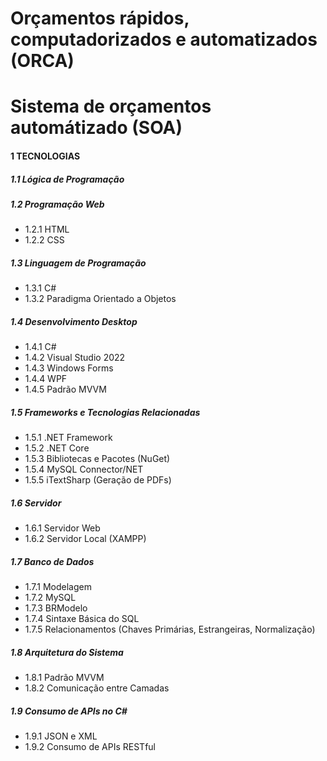 # Orçamentos rápidos, computadorizados e automatizados (ORCA)
# Sistema de orçamentos automátizado (SOA)

#### 1 TECNOLOGIAS

##### 1.1 **Lógica de Programação**

##### 1.2 **Programação Web**

- 1.2.1 HTML
- 1.2.2 CSS

##### 1.3 **Linguagem de Programação**

- 1.3.1 C#
- 1.3.2 Paradigma Orientado a Objetos

##### 1.4 **Desenvolvimento Desktop**

- 1.4.1 C#
- 1.4.2 Visual Studio 2022
- 1.4.3 Windows Forms
- 1.4.4 WPF
- 1.4.5 Padrão MVVM

##### 1.5 **Frameworks e Tecnologias Relacionadas**

- 1.5.1 .NET Framework
- 1.5.2 .NET Core
- 1.5.3 Bibliotecas e Pacotes (NuGet)
- 1.5.4 MySQL Connector/NET
- 1.5.5 iTextSharp (Geração de PDFs)

##### 1.6 **Servidor**

- 1.6.1 Servidor Web
- 1.6.2 Servidor Local (XAMPP)

##### 1.7 **Banco de Dados**

- 1.7.1 Modelagem
- 1.7.2 MySQL
- 1.7.3 BRModelo
- 1.7.4 Sintaxe Básica do SQL
- 1.7.5 Relacionamentos (Chaves Primárias, Estrangeiras, Normalização)

##### 1.8 **Arquitetura do Sistema**

- 1.8.1 Padrão MVVM
- 1.8.2 Comunicação entre Camadas

##### 1.9 **Consumo de APIs no C#**

- 1.9.1 JSON e XML
- 1.9.2 Consumo de APIs RESTful
